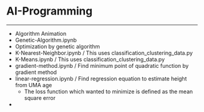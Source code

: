 # AI-Programming
------------------------------
* Algorithm Animation
* Genetic-Algorithm.ipynb  
 * Optimization by genetic algorithm
* K-Nearest-Neighbor.ipynb / This uses classification_clustering_data.py
* K-Means.ipynb            / This uses classification_clustering_data.py
* gradient-method.ipynb    / Find minimum point of quadratic function by gradient method
* linear-regression.ipynb  / Find regression equation to estimate height from UMA age  
  * The loss function which wanted to minimize is defined as the mean square error
* 
